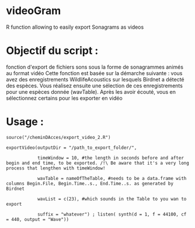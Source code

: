 # videoGram
R function allowing to easily export Sonagrams as videos

# Objectif du script : 
fonction d'export de fichiers sons sous la forme de sonagrammes animés au format vidéo
Cette fonction est basée sur la démarche suivante : vous avez des enregistrements WildlifeAcoustics
sur lesquels Birdnet a détecté des espèces. Vous réalisez ensuite une sélection de ces enregistrements
pour une espèces donnée (wavTable). Après les avoir écouté, vous en sélectionnez certains pour
les exporter en vidéo

# Usage : 

```
source("/cheminDAcces/export_video_2.R")

exportVideo(outputDir = "/path_to_export_folder/",

            timeWindow = 10, #the length in seconds before and after begin and end time, to be exported. /!\ Be aware that it's a very long process that lengthen with timeWindow!
            
            wavTable = nameOfTheTable, #needs to be a data.frame with columns Begin.File, Begin.Time..s., End.Time..s. as generated by Birdnet
            
            wavList = c(23), #which sounds in the Table to you wan to export
            
            suffix = "whatever") ; listen( synth(d = 1, f = 44100, cf = 440, output = "Wave"))
```

